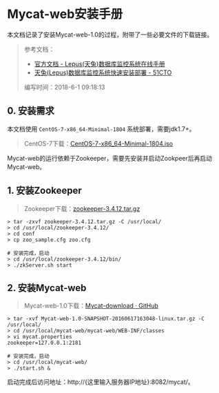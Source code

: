 # Mycat-web安装手册

本文档记录了安装Mycat-web-1.0的过程，附带了一些必要文件的下载链接。

> 参考文档：
>
> - [官方文档 - Lepus(天兔)数据库监控系统在线手册](http://www.lepus.cc/manual/)
> - [天兔(Lepus)数据库监控系统快速安装部署 - 51CTO](http://blog.51cto.com/suifu/1770493)
>
> 编写时间：2018-6-1 09:18:13

## 0. 安装需求

本文档使用 `CentOS-7-x86_64-Minimal-1804` 系统部署，需要jdk1.7+。

> CentOS-7下载：[CentOS-7-x86_64-Minimal-1804.iso](http://isoredirect.centos.org/centos/7/isos/x86_64/CentOS-7-x86_64-Minimal-1804.iso)

Mycat-web的运行依赖于Zookeeper，需要先安装并启动Zookpeer后再启动Mycat-web。

## 1. 安装Zookeeper

> Zookeeper下载：[zookeeper-3.4.12.tar.gz](http://mirrors.shu.edu.cn/apache/zookeeper/zookeeper-3.4.12/zookeeper-3.4.12.tar.gz)

```shell
> tar -zxvf zookeeper-3.4.12.tar.gz -C /usr/local/
> cd /usr/local/zookeeper-3.4.12/
> cd conf
> cp zoo_sample.cfg zoo.cfg

# 安装完成，启动
> cd /usr/local/zookeeper-3.4.12/bin/
> ./zkServer.sh start
```

## 2. 安装Mycat-web 

> Mycat-web-1.0下载：[Mycat-download · GitHub](https://github.com/MyCATApache/Mycat-download/blob/master/mycat-web-1.0/Mycat-web-1.0-SNAPSHOT-20160617163048-linux.tar.gz)

```shell
> tar -xvf Mycat-web-1.0-SNAPSHOT-20160617163048-linux.tar.gz -C /usr/local/
> cd /usr/local/mycat-web/mycat-web/WEB-INF/classes
> vi mycat.properties
zookeeper=127.0.0.1:2181

# 安装完成，启动
> cd /usr/local/mycat-web/
> ./start.sh &
```

启动完成后访问地址：http://{这里输入服务器IP地址}:8082/mycat/。